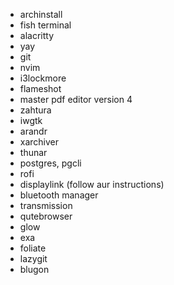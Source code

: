 - archinstall
- fish terminal
- alacritty
- yay
- git
- nvim
- i3lockmore
- flameshot
- master pdf editor version 4
- zahtura
- iwgtk
- arandr
- xarchiver
- thunar
- postgres, pgcli
- rofi
- displaylink (follow aur instructions)
- bluetooth manager
- transmission
- qutebrowser
- glow
- exa
- foliate
- lazygit
- blugon
